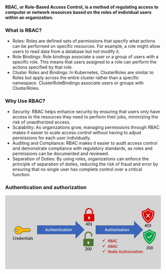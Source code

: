 #### RBAC, or Role-Based Access Control, is a method of regulating access to computer or network resources based on the roles of individual users within an organization.
### What is RBAC?
- Roles: Roles are defined sets of permissions that specify what actions can be performed on specific resources. For example, a role might allow users to read data from a database but not modify it.
- Role Bindings: Role bindings associate a user or a group of users with a specific role. This means that users assigned to a role can perform the actions specified by that role.
- Cluster Roles and Bindings: In Kubernetes, ClusterRoles are similar to Roles but apply across the entire cluster rather than a specific namespace. ClusterRoleBindings associate users or groups with ClusterRoles.

### Why Use RBAC?
- Security: RBAC helps enhance security by ensuring that users only have access to the resources they need to perform their jobs, minimizing the risk of unauthorized access.
- Scalability: As organizations grow, managing permissions through RBAC makes it easier to scale access control without having to adjust permissions for each user individually.
- Auditing and Compliance: RBAC makes it easier to audit access control and demonstrate compliance with regulatory standards, as roles and permissions can be documented and reviewed.
- Separation of Duties: By using roles, organizations can enforce the principle of separation of duties, reducing the risk of fraud and error by ensuring that no single user has complete control over a critical function.

### Authentication and authorization 
![Authentication](https://github.com/Ankithv007/Kubernetes/blob/main/K8s%20RBAC/images/authentication%201.png)


